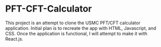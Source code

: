 # PFT-CFT-Calculator

This project is an attempt to clone the USMC PFT/CFT calculator application. Initial plan is to recreate the app with HTML, Javascript, and CSS. Once the application is functional, I will attempt to make it with React.js.